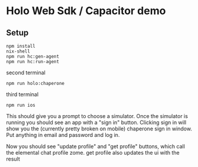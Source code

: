 # Holo Web Sdk / Capacitor demo

## Setup

```
npm install
nix-shell
npm run hc:gen-agent
npm run hc:run-agent
```

second terminal
```
npm run holo:chaperone
```

third terminal
```
npm run ios
```

This should give you a prompt to choose a simulator. Once the simulator is running you should see an app with a "sign in" button. Clicking sign in will show you the (currently pretty broken on mobile) chaperone sign in window. Put anything in email and password and log in.

Now you should see "update profile" and "get profile" buttons, which call the elemental chat profile zome. get profile also updates the ui with the result